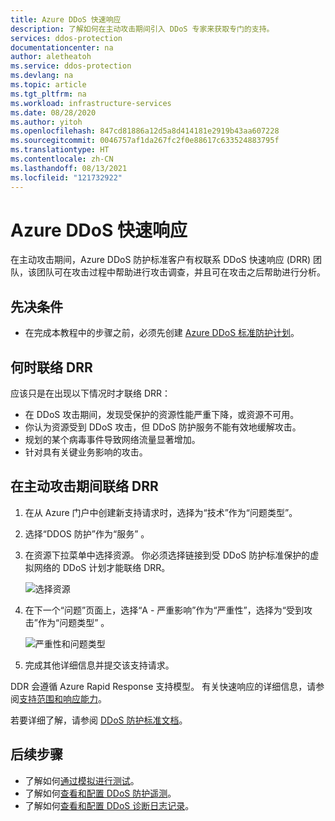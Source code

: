 ```yaml
---
title: Azure DDoS 快速响应
description: 了解如何在主动攻击期间引入 DDoS 专家来获取专门的支持。
services: ddos-protection
documentationcenter: na
author: aletheatoh
ms.service: ddos-protection
ms.devlang: na
ms.topic: article
ms.tgt_pltfrm: na
ms.workload: infrastructure-services
ms.date: 08/28/2020
ms.author: yitoh
ms.openlocfilehash: 847cd81886a12d5a8d414181e2919b43aa607228
ms.sourcegitcommit: 0046757af1da267fc2f0e88617c633524883795f
ms.translationtype: HT
ms.contentlocale: zh-CN
ms.lasthandoff: 08/13/2021
ms.locfileid: "121732922"
---
```

# <a name="azure-ddos-rapid-response"></a>Azure DDoS 快速响应

在主动攻击期间，Azure DDoS 防护标准客户有权联系 DDoS 快速响应 (DRR) 团队，该团队可在攻击过程中帮助进行攻击调查，并且可在攻击之后帮助进行分析。

## <a name="prerequisites"></a>先决条件

- 在完成本教程中的步骤之前，必须先创建 [Azure DDoS 标准防护计划](manage-ddos-protection.md)。

## <a name="when-to-engage-drr"></a>何时联络 DRR

应该只是在出现以下情况时才联络 DRR： 

- 在 DDoS 攻击期间，发现受保护的资源性能严重下降，或资源不可用。 
- 你认为资源受到 DDoS 攻击，但 DDoS 防护服务不能有效地缓解攻击。
- 规划的某个病毒事件导致网络流量显著增加。
- 针对具有关键业务影响的攻击。

## <a name="engage-drr-during-an-active-attack"></a>在主动攻击期间联络 DRR

1. 在从 Azure 门户中创建新支持请求时，选择为“技术”作为“问题类型”。
2. 选择“DDOS 防护”作为“服务” 。
3. 在资源下拉菜单中选择资源。 你必须选择链接到受 DDoS 防护标准保护的虚拟网络的 DDoS 计划才能联络 DRR。

    ![选择资源](./media/ddos-rapid-response/choose-resource.png)

4. 在下一个“问题”页面上，选择“A - 严重影响”作为“严重性”，选择为“受到攻击”作为“问题类型”  。

    ![严重性和问题类型](./media/ddos-rapid-response/severity-and-problem-type.png)

5. 完成其他详细信息并提交该支持请求。

DDR 会遵循 Azure Rapid Response 支持模型。 有关快速响应的详细信息，请参阅[支持范围和响应能力](https://azure.microsoft.com/support/plans/response/)。

若要详细了解，请参阅 [DDoS 防护标准文档](./ddos-protection-overview.md)。

## <a name="next-steps"></a>后续步骤

- 了解如何[通过模拟进行测试](test-through-simulations.md)。
- 了解如何[查看和配置 DDoS 防护遥测](telemetry.md)。
- 了解如何[查看和配置 DDoS 诊断日志记录](diagnostic-logging.md)。

